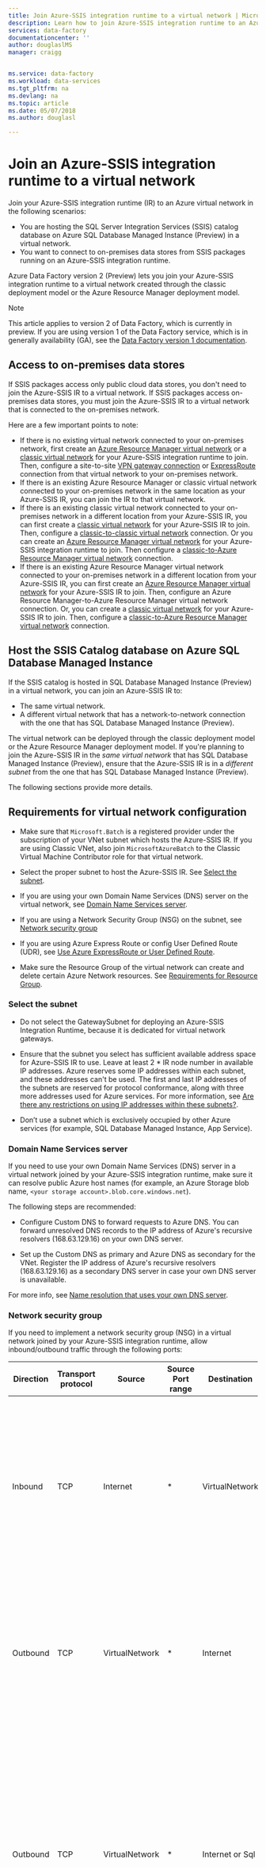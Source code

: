 ```yaml
---
title: Join Azure-SSIS integration runtime to a virtual network | Microsoft Docs
description: Learn how to join Azure-SSIS integration runtime to an Azure virtual network. 
services: data-factory
documentationcenter: ''
author: douglaslMS
manager: craigg


ms.service: data-factory
ms.workload: data-services
ms.tgt_pltfrm: na
ms.devlang: na
ms.topic: article
ms.date: 05/07/2018
ms.author: douglasl

---
```


# Join an Azure-SSIS integration runtime to a virtual network
Join your Azure-SSIS integration runtime (IR) to an Azure virtual network in the following scenarios: 

- You are hosting the SQL Server Integration Services (SSIS) catalog database on Azure SQL Database Managed Instance (Preview) in a virtual network.
- You want to connect to on-premises data stores from SSIS packages running on an Azure-SSIS integration runtime.

 Azure Data Factory version 2 (Preview) lets you join your Azure-SSIS integration runtime to a virtual network created through the classic deployment model or the Azure Resource Manager deployment model. 

> [!NOTE]
> This article applies to version 2 of Data Factory, which is currently in preview. If you are using version 1 of the Data Factory service, which is in generally availability (GA), see the [Data Factory version 1 documentation](v1/data-factory-introduction.md).

## Access to on-premises data stores
If SSIS packages access only public cloud data stores, you don't need to join the Azure-SSIS IR to a virtual network. If SSIS packages access on-premises data stores, you must join the Azure-SSIS IR to a virtual network that is connected to the on-premises network. 

Here are a few important points to note: 

- If there is no existing virtual network connected to your on-premises network, first create an [Azure Resource Manager virtual network](../virtual-network/quick-create-portal.md#create-a-virtual-network) or a [classic virtual network](../virtual-network/virtual-networks-create-vnet-classic-pportal.md) for your Azure-SSIS integration runtime to join. Then, configure a site-to-site [VPN gateway connection](../vpn-gateway/vpn-gateway-howto-site-to-site-classic-portal.md) or [ExpressRoute](../expressroute/expressroute-howto-linkvnet-classic.md) connection from that virtual network to your on-premises network.
- If there is an existing Azure Resource Manager or classic virtual network connected to your on-premises network in the same location as your Azure-SSIS IR, you can join the IR to that virtual network.
- If there is an existing classic virtual network connected to your on-premises network in a different location from your Azure-SSIS IR, you can first create a [classic virtual network](../virtual-network/virtual-networks-create-vnet-classic-pportal.md) for your Azure-SSIS IR to join. Then, configure a [classic-to-classic virtual network](../vpn-gateway/vpn-gateway-howto-vnet-vnet-portal-classic.md) connection. Or you can create an [Azure Resource Manager virtual network](../virtual-network/quick-create-portal.md#create-a-virtual-network) for your Azure-SSIS integration runtime to join. Then configure a [classic-to-Azure Resource Manager virtual network](../vpn-gateway/vpn-gateway-connect-different-deployment-models-portal.md) connection.
- If there is an existing Azure Resource Manager virtual network connected to your on-premises network in a different location from your Azure-SSIS IR, you can first create an [Azure Resource Manager virtual network](../virtual-network/quick-create-portal.md##create-a-virtual-network) for your Azure-SSIS IR to join. Then, configure an Azure Resource Manager-to-Azure Resource Manager virtual network connection. Or, you can create a [classic virtual network](../virtual-network/virtual-networks-create-vnet-classic-pportal.md) for your Azure-SSIS IR to join. Then, configure a [classic-to-Azure Resource Manager virtual network](../vpn-gateway/vpn-gateway-connect-different-deployment-models-portal.md) connection.

## Host the SSIS Catalog database on Azure SQL Database Managed Instance 
If the SSIS catalog is hosted in SQL Database Managed Instance (Preview) in a virtual network, you can join an Azure-SSIS IR to:

- The same virtual network.
- A different virtual network that has a network-to-network connection with the one that has SQL Database Managed Instance (Preview). 

The virtual network can be deployed through the classic deployment model or the Azure Resource Manager deployment model. If you're planning to join the Azure-SSIS IR in the *same virtual network* that has SQL Database Managed Instance (Preview), ensure that the Azure-SSIS IR is in a *different subnet* from the one that has SQL Database Managed Instance (Preview).   

The following sections provide more details.

## Requirements for virtual network configuration

-   Make sure that `Microsoft.Batch` is a registered provider under the subscription of your VNet subnet which hosts the Azure-SSIS IR. If you are using Classic VNet, also join `MicrosoftAzureBatch` to the Classic Virtual Machine Contributor role for that virtual network.

-   Select the proper subnet to host the Azure-SSIS IR. See [Select the subnet](#subnet).

-   If you are using your own Domain Name Services (DNS) server on the virtual network, see [Domain Name Services server](#dns_server).

-   If you are using a Network Security Group (NSG) on the subnet, see [Network security group](#nsg)

-   If you are using Azure Express Route or config User Defined Route (UDR), see [Use Azure ExpressRoute or User Defined Route](#route).

-   Make sure the Resource Group of the virtual network can create and delete certain Azure Network resources. See [Requirements for Resource Group](#resource-group).

### <a name="subnet"></a> Select the subnet
-   Do not select the GatewaySubnet for deploying an Azure-SSIS Integration Runtime, because it is dedicated for virtual network gateways.

-   Ensure that the subnet you select has sufficient available address space for Azure-SSIS IR to use. Leave at least 2 * IR node number in available IP addresses. Azure reserves some IP addresses within each subnet, and these addresses can't be used. The first and last IP addresses of the subnets are reserved for protocol conformance, along with three more addresses used for Azure services. For more information, see [Are there any restrictions on using IP addresses within these subnets?](../virtual-network/virtual-networks-faq.md#are-there-any-restrictions-on-using-ip-addresses-within-these-subnets).

-   Don’t use a subnet which is exclusively occupied by other Azure services (for example, SQL Database Managed Instance, App Service).

### <a name="dns_server"></a> Domain Name Services server 
If you need to use your own Domain Name Services (DNS) server in a virtual network joined by your Azure-SSIS integration runtime, make sure it can resolve public Azure host names (for example, an Azure Storage blob name, `<your storage account>.blob.core.windows.net`).

The following steps are recommended:

-   Configure Custom DNS to forward requests to Azure DNS. You can forward unresolved DNS records to the IP address of Azure's recursive resolvers (168.63.129.16) on your own DNS server.

-   Set up the Custom DNS as primary and Azure DNS as secondary for the VNet. Register the IP address of Azure's recursive resolvers (168.63.129.16) as a secondary DNS server in case your own DNS server is unavailable.

For more info, see [Name resolution that uses your own DNS server](../virtual-network/virtual-networks-name-resolution-for-vms-and-role-instances.md#name-resolution-that-uses-your-own-dns-server).

### <a name="nsg"></a> Network security group
If you need to implement a network security group (NSG) in a virtual network joined by your Azure-SSIS integration runtime, allow inbound/outbound traffic through the following ports:

| Direction | Transport protocol | Source | Source Port range | Destination | Destination Port range | Comments |
|---|---|---|---|---|---|---|
| Inbound | TCP | Internet | * | VirtualNetwork | 29876, 29877 (if you join the IR to an Azure Resource Manager virtual network) <br/><br/>10100, 20100, 30100 (if you join the IR to a classic virtual network)| The Data Factory service uses these ports to communicate with the nodes of your Azure-SSIS integration runtime in the virtual network. |
| Outbound | TCP | VirtualNetwork | * | Internet | 443 | The nodes of your Azure-SSIS integration runtime in the virtual network use this port to access Azure services, such as Azure Storage and Azure Event Hubs. |
| Outbound | TCP | VirtualNetwork | * | Internet or Sql | 1433, 11000-11999, 14000-14999 | The nodes of your Azure-SSIS integration runtime in the virtual network use these ports to access SSISDB hosted by your Azure SQL Database server. (This purpose is not applicable to SSISDB hosted by SQL Database Managed Instance (Preview).) |
||||||||

### <a name="route"></a> Use Azure ExpressRoute or User Defined Route

You can connect an [Azure ExpressRoute](https://azure.microsoft.com/services/expressroute/) circuit to your virtual network infrastructure to extend your on-premises network to Azure. 

A common configuration is to use forced tunneling (advertise a BGP route, 0.0.0.0/0 to the VNet) which forces outbound Internet traffic from the VNet flow to on-premises network appliance for inspection and logging. This traffic flow breaks connectivity between the Azure-SSIS IR in the VNet with dependent Azure Data Factory services. The solution is to define one (or more) [user-defined routes (UDRs)](../virtual-network/virtual-networks-udr-overview.md) on the subnet that contains the Azure-SSIS IR. A UDR defines subnet-specific routes that are honored instead of the BGP route.

Or you can define user-defined routes (UDRs) to force outbound Internet traffic from the subnet which hosts the Azure-SSIS IR to another subnet, which hosts a Virtual Network Appliance as a firewall or a DMZ host for inspection and logging.

In both cases, apply a 0.0.0.0/0 route with the next hop type as **Internet** on the subnet which hosts the Azure-SSIS IR, so that communication between the Data Factory service and the Azure-SSIS IS IR can succeed. 

![Add a route](media/join-azure-ssis-integration-runtime-virtual-network/add-route-for-vnet.png)

If you're concerned about losing the ability to inspect outbound Internet traffic from that subnet, you can also add an NSG rule on the subnet to restrict outbound destinations to [Azure data center IP addresses](https://www.microsoft.com/download/details.aspx?id=41653).

See [this PowerShell script](https://gallery.technet.microsoft.com/scriptcenter/Adds-Azure-Datacenter-IP-dbeebe0c) for an example. You have to run the script weekly to keep the Azure data center IP address list up-to-date.

### <a name="resource-group"></a> Requirements for Resource Group
The Azure-SSIS IR needs to create certain network resources under the same resource group as the VNet, including an Azure load balancer, an Azure public IP address, and a network work security group.

-   Make sure that you don't have any resource lock on the Resource Group or Subscription to which the VNet belongs. If you configure either a read-only lock or a delete lock, starting and stopping the IR may fail or hang.

-   Make sure that you don't have an Azure policy which prevents the following resources from being created under the Resource Group or Subscription to which the VNet belongs:
    -   Microsoft.Network/LoadBalancers
    -   Microsoft.Network/NetworkSecurityGroups
    -   Microsoft.Network/PublicIPAddresses

## Azure portal (Data Factory UI)
This section shows you how to join an existing Azure-SSIS runtime to a virtual network (classic or Azure Resource Manager) by using the Azure portal and Data Factory UI. First, you need to configure the virtual network appropriately before joining your Azure-SSIS IR to it. Go through one of the next two sections based on the type of your virtual network (classic or Azure Resource Manager). Then, continue with the third section to join your Azure-SSIS IR to the virtual network. 

### Use the portal to configure an Azure Resource Manager virtual network
You need to configure a virtual network before you can join an Azure-SSIS IR to it.

1. Start Microsoft Edge or Google Chrome. Currently, the Data Factory UI is supported only in those web browsers.
2. Sign in to the [Azure portal](https://portal.azure.com).
3. Select **More services**. Filter for and select **Virtual networks**.
4. Filter for and select your virtual network in the list. 
5. On the **Virtual network** page, select **Properties**. 
6. Select the copy button for **RESOURCE ID** to copy the resource ID for the virtual network to the clipboard. Save the ID from the clipboard in OneNote or a file.
7. Select **Subnets** on the left menu. Ensure that the number of **available addresses** is greater than the nodes in your Azure-SSIS integration runtime.
8. Verify that the Azure Batch provider is registered in the Azure subscription that has the virtual network. Or, register the Azure Batch provider. If you already have an Azure Batch account in your subscription, then your subscription is registered for Azure Batch. (If you create the Azure-SSIS IR in the Data Factory portal, the Azure Batch provider is automatically registered for you.)

   a. In Azure portal, select **Subscriptions** on the left menu.

   b. Select your subscription. 
   
   c. Select **Resource providers** on the left, and confirm that **Microsoft.Batch** is a registered provider. 	
      ![Confirmation of "Registered" status](media/join-azure-ssis-integration-runtime-virtual-network/batch-registered-confirmation.png)

   If you don't see **Microsoft.Batch** in the list, to register it, [create an empty Azure Batch account](../batch/batch-account-create-portal.md) in your subscription. You can delete it later.

### Use the portal to configure a classic virtual network
You need to configure a virtual network before you can join an Azure-SSIS IR to it.

1. Start Microsoft Edge or Google Chrome. Currently, the Data Factory UI is supported only in these web browsers.
2. Sign in to the [Azure portal](https://portal.azure.com).
3. Select **More services**. Filter for and select **Virtual networks (classic)**.
4. Filter for and select your virtual network in the list. 
5. On the **Virtual network (classic)** page, select **Properties**. 

	![Classic virtual network resource ID](media/join-azure-ssis-integration-runtime-virtual-network/classic-vnet-resource-id.png)
5. Select the copy button for **RESOURCE ID** to copy the resource ID for the classic network to the clipboard. Save the ID from the clipboard in OneNote or a file.
6. Select **Subnets** on the left menu. Ensure that the number of **available addresses** is greater than the nodes in your Azure-SSIS integration runtime.

	![Number of available addresses in the virtual network](media/join-azure-ssis-integration-runtime-virtual-network/number-of-available-addresses.png)
7. Join **MicrosoftAzureBatch** to the **Classic Virtual Machine Contributor** role for the virtual network.

	a. Select **Access control (IAM)** on the left menu, and select **Add** on the toolbar.	
	   !["Access control" and "Add" buttons](media/join-azure-ssis-integration-runtime-virtual-network/access-control-add.png)

	b. On the **Add permissions** page, select **Classic Virtual Machine Contributor** for **Role**. Paste **ddbf3205-c6bd-46ae-8127-60eb93363864** in the **Select** box, and then select **Microsoft Azure Batch** from the list of search results. 	
	   ![Search results on "Add permissions" page](media/join-azure-ssis-integration-runtime-virtual-network/azure-batch-to-vm-contributor.png)

	c. Select **Save** to save the settings and to close the page.	
	   ![Save access settings](media/join-azure-ssis-integration-runtime-virtual-network/save-access-settings.png)

	d. Confirm that you see **Microsoft Azure Batch** in the list of contributors.	
	   ![Confirm Azure Batch access](media/join-azure-ssis-integration-runtime-virtual-network/azure-batch-in-list.png)

5. Verify that the Azure Batch provider is registered in the Azure subscription that has the virtual network. Or, register the Azure Batch provider. If you already have an Azure Batch account in your subscription, then your subscription is registered for Azure Batch. (If you create the Azure-SSIS IR in the Data Factory portal, the Azure Batch provider is automatically registered for you.)

   a. In Azure portal, select **Subscriptions** on the left menu.

   b. Select your subscription.

   c. Select **Resource providers** on the left, and confirm that **Microsoft.Batch** is a registered provider. 	
      ![Confirmation of "Registered" status](media/join-azure-ssis-integration-runtime-virtual-network/batch-registered-confirmation.png)

   If you don't see **Microsoft.Batch** in the list, to register it, [create an empty Azure Batch account](../batch/batch-account-create-portal.md) in your subscription. You can delete it later. 

### Join the Azure-SSIS IR to a virtual network

1. Start Microsoft Edge or Google Chrome. Currently, the Data Factory UI is supported only in those web browsers.
2. In the [Azure portal](https://portal.azure.com), select **Data factories** on the left menu. If you don't see **Data factories** on the menu, select **More services**, and the select **Data factories** in the **INTELLIGENCE + ANALYTICS** section. 
    
   ![List of data factories](media/join-azure-ssis-integration-runtime-virtual-network/data-factories-list.png)
2. Select your data factory with the Azure-SSIS integration runtime in the list. You see the home page for your data factory. Select the **Author & Deploy** tile. You see the Data Factory UI on a separate tab. 

   ![Data factory home page](media/join-azure-ssis-integration-runtime-virtual-network/data-factory-home-page.png)
3. In the Data Factory UI, switch to the **Edit** tab, select **Connections**, and switch to the **Integration Runtimes** tab. 

   !["Integration runtimes" tab](media/join-azure-ssis-integration-runtime-virtual-network/integration-runtimes-tab.png)
4. If your Azure-SSIS IR is running, in the integration runtime list, select the **Stop** button in the **Actions** column for your Azure-SSIS IR. You cannot edit an IR until you stop it. 

   ![Stop the IR](media/join-azure-ssis-integration-runtime-virtual-network/stop-ir-button.png)
1. In the integration runtime list, select the **Edit** button in the **Actions** column for your Azure-SSIS IR.

   ![Edit the integration runtime](media/join-azure-ssis-integration-runtime-virtual-network/integration-runtime-edit.png)
5. On the **General settings** page of the **Integration Runtime Setup** window, select **Next**. 

   ![General settings for IR setup](media/join-azure-ssis-integration-runtime-virtual-network/ir-setup-general-settings.png)
6. On the **SQL Settings** page, enter the administrator password, and select **Next**.

   ![SQL Server settings for IR setup](media/join-azure-ssis-integration-runtime-virtual-network/ir-setup-sql-settings.png)
7. On the **Advanced Settings** page, do the following actions: 

   a. Select the check box for **Select a VNet for your Azure-SSIS Integration Runtime to join and allow Azure services to configure VNet permissions/settings**.

   b. For **Type**, specify whether the virtual network is a classic virtual network or an Azure Resource Manager virtual network. 

   c. For **VNet Name**, select your virtual network.

   d. For **Subnet Name**, select your subnet in the virtual network.

   e. Select **Update**. 

   ![Advanced settings for IR setup](media/join-azure-ssis-integration-runtime-virtual-network/ir-setup-advanced-settings.png)
8. Now, you can start the IR by using the **Start** button in the **Actions** column for your Azure-SSIS IR. It takes approximately 20 minutes to start an Azure-SSIS IR. 


## Azure PowerShell

### Configure a virtual network
You need to configure a virtual network before you can join an Azure-SSIS IR to it. To automatically configure virtual network permissions/settings for your Azure-SSIS integration runtime to join the virtual network, add the following script:

```powershell
# Register to the Azure Batch resource provider
# Make sure to run this script against the subscription to which the VNet belongs.
if(![string]::IsNullOrEmpty($VnetId) -and ![string]::IsNullOrEmpty($SubnetName))
{
    $BatchApplicationId = "ddbf3205-c6bd-46ae-8127-60eb93363864"
    $BatchObjectId = (Get-AzureRmADServicePrincipal -ServicePrincipalName $BatchApplicationId).Id

    Register-AzureRmResourceProvider -ProviderNamespace Microsoft.Batch
    while(!(Get-AzureRmResourceProvider -ProviderNamespace "Microsoft.Batch").RegistrationState.Contains("Registered"))
    {
    Start-Sleep -s 10
    }
    if($VnetId -match "/providers/Microsoft.ClassicNetwork/")
    {
        # Assign the VM contributor role to Microsoft.Batch
        New-AzureRmRoleAssignment -ObjectId $BatchObjectId -RoleDefinitionName "Classic Virtual Machine Contributor" -Scope $VnetId
    }
}
```

### Create an Azure-SSIS IR and join it to a virtual network
You can create an Azure-SSIS IR and join it to a virtual network at the same time. For the complete script and instructions, see [Create an Azure-SSIS integration runtime](create-azure-ssis-integration-runtime.md#azure-powershell).

### Join an existing Azure-SSIS IR to a virtual network
The script in the [Create an Azure-SSIS integration runtime](create-azure-ssis-integration-runtime.md) article shows you how to create an Azure-SSIS IR and join it to a virtual network in the same script. If you have an existing Azure-SSIS IR, perform the following steps to join it to the virtual network: 

1. Stop the Azure-SSIS IR.
2. Configure the Azure-SSIS IR to join the virtual network. 
3. Start the Azure-SSIS IR. 

### Define the variables

```powershell
$ResourceGroupName = "<Azure resource group name>"
$DataFactoryName = "<Data factory name>" 
$AzureSSISName = "<Specify Azure-SSIS IR name>"
## These two parameters apply if you are using a virtual network and Azure SQL Database Managed Instance (Preview) 
# Specify information about your classic or Azure Resource Manager virtual network.
$VnetId = "<Name of your Azure virtual network>"
$SubnetName = "<Name of the subnet in the virtual network>"
```

### Stop the Azure-SSIS IR
Stop the Azure-SSIS integration runtime before you can join it to a virtual network. This command releases all of its nodes and stops billing:

```powershell
Stop-AzureRmDataFactoryV2IntegrationRuntime -ResourceGroupName $ResourceGroupName `
                                             -DataFactoryName $DataFactoryName `
                                             -Name $AzureSSISName `
                                             -Force 
```
### Configure virtual network settings for the Azure-SSIS IR to join

```powershell
# Register to the Azure Batch resource provider
# Make sure to run this script against the subscription to which the VNet belongs.
if(![string]::IsNullOrEmpty($VnetId) -and ![string]::IsNullOrEmpty($SubnetName))
{
    $BatchObjectId = (Get-AzureRmADServicePrincipal -ServicePrincipalName "MicrosoftAzureBatch").Id
    Register-AzureRmResourceProvider -ProviderNamespace Microsoft.Batch
    while(!(Get-AzureRmResourceProvider -ProviderNamespace "Microsoft.Batch").RegistrationState.Contains("Registered"))
    {
        Start-Sleep -s 10
    }
    if($VnetId -match "/providers/Microsoft.ClassicNetwork/")
    {
        # Assign VM contributor role to Microsoft.Batch
        New-AzureRmRoleAssignment -ObjectId $BatchObjectId -RoleDefinitionName "Classic Virtual Machine Contributor" -Scope $VnetId
    }
}
```

### Configure the Azure-SSIS IR
To configure the Azure-SSIS integration runtime to join the virtual network, run the `Set-AzureRmDataFactoryV2IntegrationRuntime` command: 

```powershell
Set-AzureRmDataFactoryV2IntegrationRuntime  -ResourceGroupName $ResourceGroupName `
                                            -DataFactoryName $DataFactoryName `
                                            -Name $AzureSSISName `
                                            -Type Managed `
                                            -VnetId $VnetId `
                                            -Subnet $SubnetName
```

### Start the Azure-SSIS IR
To start the Azure-SSIS integration runtime, run the following command: 

```powershell
Start-AzureRmDataFactoryV2IntegrationRuntime -ResourceGroupName $ResourceGroupName `
                                             -DataFactoryName $DataFactoryName `
                                             -Name $AzureSSISName `
                                             -Force

```
This command takes 20 to 30 minutes to finish.

## Next steps
For more information about the Azure-SSIS runtime, see the following topics: 

- [Azure-SSIS integration runtime](concepts-integration-runtime.md#azure-ssis-integration-runtime). This article provides conceptual information about integration runtimes in general, including the Azure-SSIS IR. 
- [Tutorial: deploy SSIS packages to Azure](tutorial-create-azure-ssis-runtime-portal.md). This article provides step-by-step instructions to create an Azure-SSIS IR. It uses an Azure SQL database to host the SSIS catalog. 
- [Create an Azure-SSIS integration runtime](create-azure-ssis-integration-runtime.md). This article expands on the tutorial and provides instructions on using Azure SQL Database Managed Instance (Preview) and joining the IR to a virtual network. 
- [Monitor an Azure-SSIS IR](monitor-integration-runtime.md#azure-ssis-integration-runtime). This article shows you how to retrieve information about an Azure-SSIS IR and descriptions of statuses in the returned information. 
- [Manage an Azure-SSIS IR](manage-azure-ssis-integration-runtime.md). This article shows you how to stop, start, or remove an Azure-SSIS IR. It also shows you how to scale out your Azure-SSIS IR by adding nodes. 
